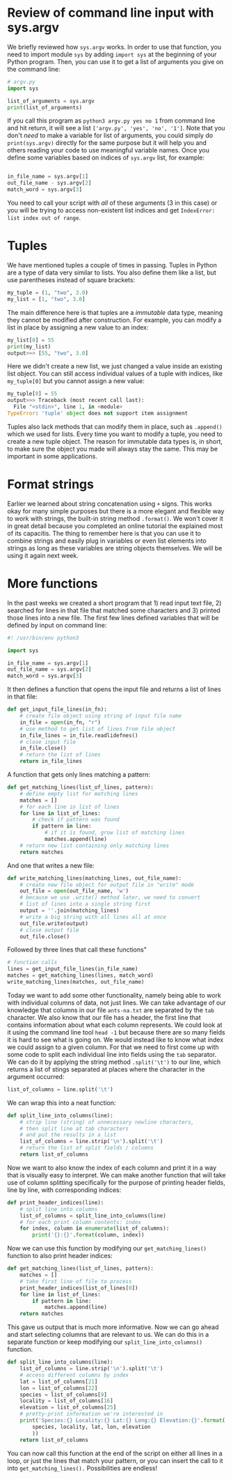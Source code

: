# Review of command line input with sys.argv
We briefly reviewed how `sys.argv` works. In order to use that function, you need to import module `sys` by adding `import sys` at the beginning of your Python program. Then, you can use it to get a list of arguments you give on the command line:
```python
# argv.py
import sys

list_of_arguments = sys.argv
print(list_of_arguments)
```
If you call this program as `python3 argv.py yes no 1` from command line and hit return, it will see a list `['argv.py', 'yes', 'no', '1']`. Note that you don't *need* to make a variable for list of arguments, you could simply do `print(sys.argv)` directly for the same purpose but it will help you and others reading your code to use meaningful variable names.
Once you define some variables based on indices of `sys.argv` list, for example:
```python

in_file_name = sys.argv[1]
out_file_name - sys.argv[2]
match_word = sys.argv[3]
```
You need to call your script with *all* of these arguments (3 in this case) or you will be trying to access non-existent list indices and get `IndexError: list index out of range`.
# Tuples
We have mentioned tuples a couple of times in passing. Tuples in Python are a type of data very similar to lists. You also define them like a list, but use parentheses instead of square brackets:
```python
my_tuple = (1, "two", 3.0)
my_list = [1, "two", 3.0]
```
The main difference here is that tuples are a *immutable* data type, meaning they cannot be modified after construction. For example, you can modify a list in place by assigning a new value to an index:
```python
my_list[0] = 55
print(my_list)
output>>> [55, "two", 3.0]
```
Here we didn't create a new list, we just changed a value inside an existing list object. You can still access individual values of a tuple with indices, like `my_tuple[0]` but you cannot assign a new value:
```python
my_tuple[0] = 55
output>>> Traceback (most recent call last):
  File "<stdin>", line 1, in <module>
TypeError: 'tuple' object does not support item assignment
```
Tuples also lack methods that can modify them in place, such as `.append()` which we used for lists. Every time you want to modify a tuple, you need to create a new tuple object. The reason for immutable data types is, in short, to make sure the object you made will always stay the same. This may be important in some applications.
# Format strings
Earlier we learned about string concatenation using `+` signs. This works okay for many simple purposes but there is a more elegant and flexible way to work with strings, the built-in string method `.format()`. We won't cover it in great detail because you completed an online tutorial the explained most of its capacitis. The thing to remember here is that you can use it to combine strings and easily plug in variables or even list elements into strings as long as these variables are string objects themselves. We will be using it again next week.
# More functions
In the past weeks we created a short program that 1) read input text file, 2) searched for lines in that file that matched some characters and 3) printed those lines into a new file. The first few lines defined variables that will be defined by input on command line:
```python
#! /usr/bin/env python3

import sys

in_file_name = sys.argv[1]
out_file_name = sys.argv[2]
match_word = sys.argv[3]

```
It then defines a function that opens the input file and returns a list of lines in that file:
```python
def get_input_file_lines(in_fn):
	# create file object using string of input file name 
	in_file = open(in_fn, "r")
	# use method to get list of lines from file object
	in_file_lines = in_file.readlidefnes()
	# close input file
	in_file.close()
	# return the list of lines
	return in_file_lines
```
A function that gets only lines matching a pattern:
```python
def get_matching_lines(list_of_lines, pattern):
	# define empty list for matching lines
	matches = []
	# for each line in list of lines
	for line in list_of_lines:
		# check if pattern was found
		if pattern in line:
			# if it is found, grow list of matching lines
			matches.append(line)
	# return new list containing only matching lines 
	return matches
```
And one that writes a new file:
```python
def write_matching_lines(matching_lines, out_file_name):
	# create new file object for output file in "write" mode
	out_file = open(out_file_name, 'w')
	# because we use .write() method later, we need to convert
	# list of lines into a single string first 
	output = ''.join(matching_lines)
	# write a big string with all lines all at once
	out_file.write(output)
	# close output file
	out_file.close()
```
Followed by three lines that call these functions"
```python
# function calls
lines = get_input_file_lines(in_file_name)
matches = get_matching_lines(lines, match_word)
write_matching_lines(matches, out_file_name)
```
Today we want to add some other functionality, namely being able to work with individual columns of data, not just lines. We can take advantage of our knowledge that columns in our file `ants-na.txt` are separated by the `tab` character. We also know that our file has a header, the first line that contains information about what each column represents. We could look at it using the command line tool `head -1` but because there are so many fields it is hard to see what is going on. We would instead like to know what index we could assign to a given column. For that we need to first come up with some code to split each individual line into fields using the `tab` separator. We can do it by applying the string method `.split('\t')` to our line, which returns a list of stings separated at places where the character in the argument occurred:
```python
list_of_columns = line.split('\t')
```
We can wrap this into a neat function:
```python
def split_line_into_columns(line):
	# strip line (string) of unnecessary newline characters,
	# then split line at tab characters
	# and put the results in a list
	list_of_columns = line.strip('\n').split('\t')
	# return the list of split fields / columns
	return list_of_columns
```
Now we want to also know the index of each column and print it in a way that is visually easy to interpret. We can make another function that will take use of column splitting specifically for the purpose of printing header fields, line by line, with corresponding indices:
```python
def print_header_indices(line):
	# split line into columns
	list_of_columns = split_line_into_columns(line)
	# for each print column contents: index
	for index, column in enumerate(list_of_columns):
		print('{}:{}'.format(column, index))
```
Now we can use this function by modifying our `get_matching_lines()` function to also print header indices:
```python
def get_matching_lines(list_of_lines, pattern):
	matches = []
	# take first line of file to process
	print_header_indices(list_of_lines[0])
	for line in list_of_lines:
		if pattern in line:
			matches.append(line)
	return matches
```
This gave us output that is much more informative. Now we can go ahead and start selecting columns that are relevant to us. We can do this in a separate function or keep modifying our `split_line_into_columns()` function.
```python
def split_line_into_columns(line):
	list_of_columns = line.strip('\n').split('\t')
	# access different columns by index
	lat = list_of_columns[21]
	lon = list_of_columns[22]
	species = list_of_columns[9]
	locality = list_of_columns[16]
	elevation = list_of_columns[25]
	# pretty-print information we're interested in 
	print('Species:{} Locality:{} Lat:{} Long:{} Elevation:{}'.format(
		species, locality, lat, lon, elevation
		))
	return list_of_columns
```
You can now call this function at the end of the script on either all lines in a loop, or just the lines that match your pattern, or you can insert the call to it into `get_matching_lines().` Possibilities are endless!